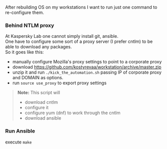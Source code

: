 After rebuilding OS on my workstations I want to run just one command to re-configure them.

### Behind NTLM proxy
At Kaspersky Lab one cannot simply install git, ansible.  
One have to configure some sort of a proxy server (I prefer cntlm) to be able to download any packages.  
So it goes like this:
  * manually configure Mozilla's proxy settings to point to a corporate proxy
  * download https://github.com/kostyrevaa/workstation/archive/master.zip
  * unzip it and run `./kick_the_automation.sh` passing IP of corporate proxy and DOMAIN as options.
  * run `source use_proxy` to export proxy settings
  > **Note:**
  > This script will
  > - download cntlm
  > - configure it
  > - configure yum (dnf) to work through the cntlm
  > - download ansible


### Run Ansible
execute `make`
